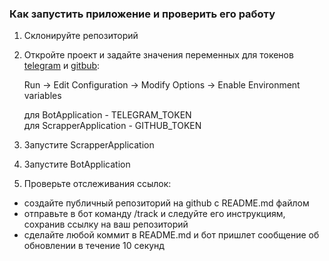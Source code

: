 ### Как запустить приложение и проверить его работу

1. Склонируйте репозиторий


2. Откройте проект и задайте значения переменных для токенов [telegram](https://docs.radist.online/radist.online-docs/nashi-produkty/radist-web/podklyucheniya/telegram-bot/instrukciya-po-sozdaniyu-i-nastroiki-bota-v-botfather) и [gitbub](https://www.geeksforgeeks.org/how-to-generate-personal-access-token-in-github/):

    Run -> Edit Configuration -> Modify Options -> Enable Environment variables

    для BotApplication - TELEGRAM_TOKEN        
    для ScrapperApplication - GITHUB_TOKEN


3. Запустите ScrapperApplication


4. Запустите BotApplication


5. Проверьте отслеживания ссылок:
- создайте публичный репозиторий на github с README.md файлом
- отправьте в бот команду /track и следуйте его инструкциям, сохранив ссылку на ваш репозиторий
- сделайте любой коммит в README.md и бот пришлет сообщение об обновлении в течение 10 секунд 
